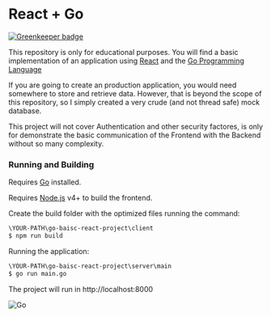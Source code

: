 # React + Go 

[![Greenkeeper badge](https://badges.greenkeeper.io/zanjs/go-baisc-react-project.svg)](https://greenkeeper.io/)

This repository is only for educational purposes. You will find a basic implementation of an application using [React](https://facebook.github.io/react/) and the [Go Programming Language](https://golang.org/)

If you are going to create an production application, you would need somewhere to store and retrieve data. However, that is beyond the scope of this repository, so I simply created a very crude (and not thread safe) mock database.

This project will not cover Authentication and other security factores, is only for demonstrate the basic communication of the Frontend with the Backend without so many complexity.



### Running and Building

Requires [Go](https://golang.org/doc/install) installed.

Requires [Node.js](https://nodejs.org/) v4+ to build the frontend.

Create the build folder with the optimized files running the command:
```sh
\YOUR-PATH\go-baisc-react-project\client
$ npm run build
```

Running the application:
```sh
\YOUR-PATH\go-baisc-react-project\server\main
$ go run main.go
```

The project will run in http://localhost:8000

![Go](http://nordicapis.com/wp-content/uploads/golang-hemmingway-with-a-martini-02-243x300.png)